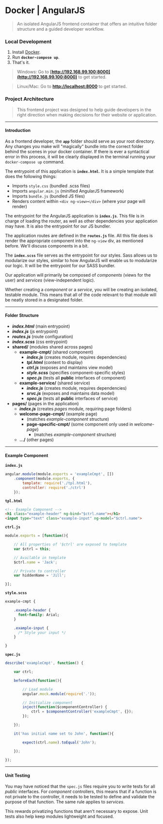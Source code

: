 # Docker | AngularJS
> An isolated AngularJS frontend container that offers an intuitive folder structure and a guided developer workflow.


### Local Development

1. Install [Docker](https://www.docker.com/products/docker).
2. Run __`docker-compose up`__.
3. That's it.

> Windows: Go to __[http://192.168.99.100:8000](http://192.168.99.100:8000)__ to get started.

> Linux/Mac: Go to __[http://localhost:8000](http://localhost:8000)__ to get started.


### Project Architecture
> This frontend project was designed to help guide developers in the right direction when making decisions for their website or application.

---

#### Introduction

As a frontend developer, the __`app`__ folder should serve as your root directory. Any changes you make will "magically" bundle into the correct folder behind the scenes in your docker container. If there is ever a syntactical error in this process, it will be clearly displayed in the terminal running your `docker-compose up` command.

The entrypoint of this application is __`index.html`__. It is a simple template that does the following things:
- Imports `style.css` (bundled .scss files)
- Imports `angular.min.js` (minified AngularJS framework)
- Imports `bundle.js` (bundled JS files)
- Renders content within `<div ng-view></div>` (where your page will render)

The entrypoint for the AngularJS application is __`index.js`__. This file is in charge of loading the router, as well as other dependencies your application may have. It is also the entrypoint for our JS bundler.

The application routes are defined in the __`routes.js`__ file. All this file does is render the appropriate component into the `ng-view` div, as mentioned before. We'll discuss components in a bit.

The __`index.scss`__ file serves as the entrypoint for our styles. Sass allows us to modularize our styles, similar to how AngularJS will enable us to modularize our logic. It will be the entrypoint for our SASS bundler.

Our application will primarily be composed of _components_ (views for the user) and _services_ (view-independent logic).

Whether creating a _component_ or a _service_, you will be creating an isolated, testable module. This means that all of the code relevant to that module will be neatly stored in a designated folder.

---

#### Folder Structure

- ___index.html___ (main entrypoint)
- ___index.js___ (js entrypoint)
- ___routes.js___ (route configuration)
- ___index.scss___ (css entrypoint)
- __shared/__ (modules shared across pages)
  - __example-cmpt/__ (shared component)
    - ___index.js___ (creates module, requires dependencies)
    - ___tpl.html___ (content to display)
    - ___ctrl.js___ (exposes and maintains view model)
    - ___style.scss___ (specifies component-specific styles)
    - ___spec.js___ (tests all __public__ interfaces of component)
  - __example-service/__ (shared service)
    - ___index.js___ (creates module, requires dependencies)
    - ___srvc.js___ (exposes and maintains data model)
    - ___spec.js___ (tests all __public__ interfaces of service)
- __pages/__ (pages in the application)
  - ___index.js___ (creates _pages_ module, requiring page folders)
  - __welcome-page-cmpt/__ (example page)
    - (matches _example-component_ structure)
    - __page-specific-cmpt/__ (some component only used in _welcome-page_)
      - (matches _example-component_ structure)
  - __.../__ (other pages)

---

#### Example Component

__`index.js`__

```js
angular.module(module.exports = 'exampleCmpt', [])
    .component(module.exports, {
        template: require('./tpl.html'),
        controller: require('./ctrl')
    });
```

__`tpl.html`__
```html
<!-- Example Component -->
<h1 class="example-header" ng-bind="$ctrl.name"></h1>
<input type="text" class="example-input" ng-model="$ctrl.name">
```

__`ctrl.js`__
```js
module.exports = [function(){

    // All properties of '$ctrl' are exposed to template
    var $ctrl = this;

    // Available in template
    $ctrl.name = 'Jack';

    // Private to controller
    var hiddenName = 'Jill';

}];
```

__`style.scss`__
```sass
example-cmpt {

    .example-header {
      font-family: Arial;
    }

    .example-input {
      /* Style your input */
    }

}
```

__`spec.js`__
```js
describe('exampleCmpt', function() {

    var ctrl;

    beforeEach(function(){

        // Load module
        angular.mock.module(require('.'));

        // Initialize component
        inject(function($componentController) {
            ctrl = $componentController('exampleCmpt', {});
        });

    });

    it('has initial name set to John', function(){

        expect(ctrl.name).toEqual('John');

    });

});
```

---

#### Unit Testing

You may have noticed that the `spec.js` files require you to write tests for all _public_ interfaces. For _component_ controllers, this means that if a function is not private to the controller, it needs to be tested to define and validate the purpose of that function. The same rule applies to _services_.

This rewards privatizing functions that aren't necessary to expose. Unit tests also help keep modules lightweight and focused.
